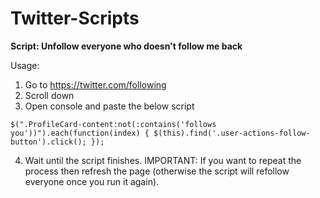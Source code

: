 # Twitter-Scripts



**Script: Unfollow everyone who doesn't follow me back**

Usage: 
1. Go to https://twitter.com/following
2. Scroll down
3. Open console and paste the below script
```
$(".ProfileCard-content:not(:contains('follows you'))").each(function(index) { $(this).find('.user-actions-follow-button').click(); });
```
4. Wait until the script finishes. 
IMPORTANT: If you want to repeat the process then refresh the page (otherwise the script will refollow everyone once you run it again).
